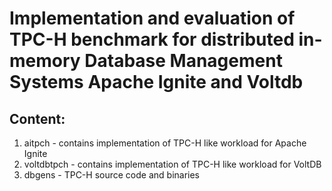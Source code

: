 # Implementation and evaluation of TPC-H benchmark for distributed in-memory Database Management Systems Apache Ignite and Voltdb

## Content:
1. aitpch - contains implementation of TPC-H like workload for Apache Ignite
2. voltdbtpch - contains implementation of TPC-H like workload for VoltDB
3. dbgens - TPC-H source code and binaries